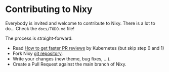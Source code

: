 # Contributing to Nixy

Everybody is invited and welcome to contribute to Nixy. There is a lot to do... Check the `docs/TODO.md` file!

The process is straight-forward.

- Read [How to get faster PR reviews](https://github.com/kubernetes/community/blob/master/contributors/guide/pull-requests.md#best-practices-for-faster-reviews) by Kubernetes (but skip step 0 and 1)
- Fork Nixy [git repository](https://github.com/anotherhadi/nixy).
- Write your changes (new theme, bug fixes, ...).
- Create a Pull Request against the main branch of Nixy.
